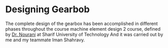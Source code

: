 # Designing Gearbob
The complete design of the gearbox has been accomplished in different phases throughout the course machine element design 2 course, defined by [Dr. Nourani](https://sharif.ir/~nourani/) at Sharif University of Technology And it was carried out by me and my teammate Iman Shahravy.
